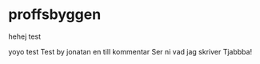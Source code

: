 proffsbyggen
============
hehej test



yoyo test
Test by jonatan
en till kommentar
Ser ni vad jag skriver
Tjabbba!